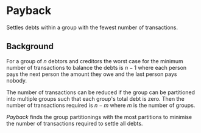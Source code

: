 # Payback

Settles debts within a group with the fewest number of transactions.

## Background

For a group of $n$ debtors and creditors the worst case for the minimum number
of transactions to balance the debts is $n-1$ where each person pays the next
person the amount they owe and the last person pays nobody.

The number of transactions can be reduced if the group can be partitioned into
multiple groups such that each group's total debt is zero. Then the number of
transactions required is $n-m$ where $m$ is the number of groups.

*Payback* finds the group partitionings with the most partitions to minimise the
number of transactions required to settle all debts.
